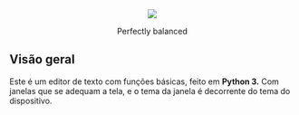 <div align="center">
<img src=https://i.imgur.com/pduGgEc.png?1" >
<p>Perfectly balanced</p>
</div>

## Visão geral
Este é um editor de texto com funções básicas, feito em **Python 3.**
Com janelas que se adequam a tela, e o tema da janela é decorrente do tema do dispositivo.
